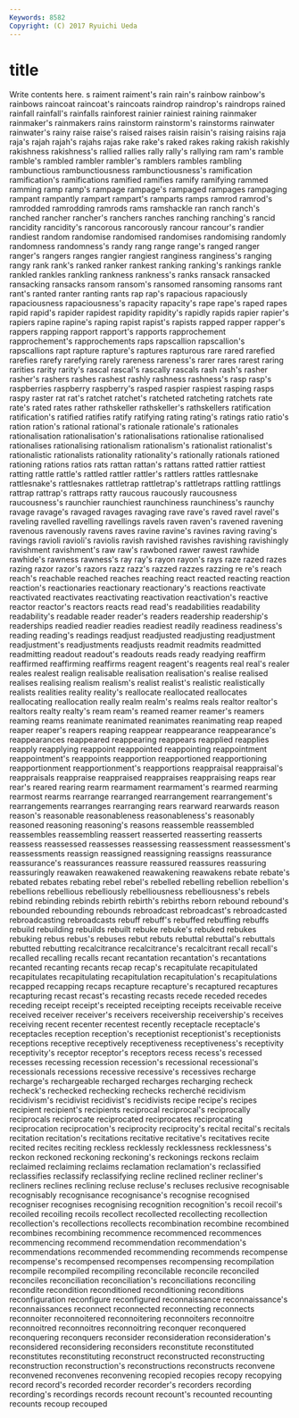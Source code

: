 ```yaml
---
Keywords: 8582 
Copyright: (C) 2017 Ryuichi Ueda
---
```


# title

Write contents here.
s raiment raiment's rain rain's rainbow
rainbow's rainbows raincoat raincoat's raincoats raindrop raindrop's raindrops rained rainfall
rainfall's rainfalls rainforest rainier rainiest raining rainmaker rainmaker's rainmakers rains
rainstorm rainstorm's rainstorms rainwater rainwater's rainy raise raise's raised raises
raisin raisin's raising raisins raja raja's rajah rajah's rajahs rajas
rake rake's raked rakes raking rakish rakishly rakishness rakishness's rallied
rallies rally rally's rallying ram ram's ramble ramble's rambled rambler
rambler's ramblers rambles rambling rambunctious rambunctiousness rambunctiousness's ramification ramification's ramifications
ramified ramifies ramify ramifying rammed ramming ramp ramp's rampage rampage's
rampaged rampages rampaging rampant rampantly rampart rampart's ramparts ramps ramrod
ramrod's ramrodded ramrodding ramrods rams ramshackle ran ranch ranch's ranched
rancher rancher's ranchers ranches ranching ranching's rancid rancidity rancidity's rancorous
rancorously rancour rancour's randier randiest random randomise randomised randomises randomising
randomly randomness randomness's randy rang range range's ranged ranger ranger's
rangers ranges rangier rangiest ranginess ranginess's ranging rangy rank rank's
ranked ranker rankest ranking ranking's rankings rankle rankled rankles rankling
rankness rankness's ranks ransack ransacked ransacking ransacks ransom ransom's ransomed
ransoming ransoms rant rant's ranted ranter ranting rants rap rap's
rapacious rapaciously rapaciousness rapaciousness's rapacity rapacity's rape rape's raped rapes
rapid rapid's rapider rapidest rapidity rapidity's rapidly rapids rapier rapier's
rapiers rapine rapine's raping rapist rapist's rapists rapped rapper rapper's
rappers rapping rapport rapport's rapports rapprochement rapprochement's rapprochements raps rapscallion
rapscallion's rapscallions rapt rapture rapture's raptures rapturous rare rared rarefied
rarefies rarefy rarefying rarely rareness rareness's rarer rares rarest raring
rarities rarity rarity's rascal rascal's rascally rascals rash rash's rasher
rasher's rashers rashes rashest rashly rashness rashness's rasp rasp's raspberries
raspberry raspberry's rasped raspier raspiest rasping rasps raspy raster rat
rat's ratchet ratchet's ratcheted ratcheting ratchets rate rate's rated rates
rather rathskeller rathskeller's rathskellers ratification ratification's ratified ratifies ratify ratifying
rating rating's ratings ratio ratio's ration ration's rational rational's rationale
rationale's rationales rationalisation rationalisation's rationalisations rationalise rationalised rationalises rationalising rationalism
rationalism's rationalist rationalist's rationalistic rationalists rationality rationality's rationally rationals rationed
rationing rations ratios rats rattan rattan's rattans ratted rattier rattiest
ratting rattle rattle's rattled rattler rattler's rattlers rattles rattlesnake rattlesnake's
rattlesnakes rattletrap rattletrap's rattletraps rattling rattlings rattrap rattrap's rattraps ratty
raucous raucously raucousness raucousness's raunchier raunchiest raunchiness raunchiness's raunchy ravage
ravage's ravaged ravages ravaging rave rave's raved ravel ravel's raveling
ravelled ravelling ravellings ravels raven raven's ravened ravening ravenous ravenously
ravens raves ravine ravine's ravines raving raving's ravings ravioli ravioli's
raviolis ravish ravished ravishes ravishing ravishingly ravishment ravishment's raw raw's
rawboned rawer rawest rawhide rawhide's rawness rawness's ray ray's rayon
rayon's rays raze razed razes razing razor razor's razors razz
razz's razzed razzes razzing re re's reach reach's reachable reached
reaches reaching react reacted reacting reaction reaction's reactionaries reactionary reactionary's
reactions reactivate reactivated reactivates reactivating reactivation reactivation's reactive reactor reactor's
reactors reacts read read's readabilities readability readability's readable reader reader's
readers readership readership's readerships readied readier readies readiest readily readiness
readiness's reading reading's readings readjust readjusted readjusting readjustment readjustment's readjustments
readjusts readmit readmits readmitted readmitting readout readout's readouts reads ready
readying reaffirm reaffirmed reaffirming reaffirms reagent reagent's reagents real real's
realer reales realest realign realisable realisation realisation's realise realised realises
realising realism realism's realist realist's realistic realistically realists realities reality
reality's reallocate reallocated reallocates reallocating reallocation really realm realm's realms
reals realtor realtor's realtors realty realty's ream ream's reamed reamer
reamer's reamers reaming reams reanimate reanimated reanimates reanimating reap reaped
reaper reaper's reapers reaping reappear reappearance reappearance's reappearances reappeared reappearing
reappears reapplied reapplies reapply reapplying reappoint reappointed reappointing reappointment reappointment's
reappoints reapportion reapportioned reapportioning reapportionment reapportionment's reapportions reappraisal reappraisal's reappraisals
reappraise reappraised reappraises reappraising reaps rear rear's reared rearing rearm
rearmament rearmament's rearmed rearming rearmost rearms rearrange rearranged rearrangement rearrangement's
rearrangements rearranges rearranging rears rearward rearwards reason reason's reasonable reasonableness
reasonableness's reasonably reasoned reasoning reasoning's reasons reassemble reassembled reassembles reassembling
reassert reasserted reasserting reasserts reassess reassessed reassesses reassessing reassessment reassessment's
reassessments reassign reassigned reassigning reassigns reassurance reassurance's reassurances reassure reassured
reassures reassuring reassuringly reawaken reawakened reawakening reawakens rebate rebate's rebated
rebates rebating rebel rebel's rebelled rebelling rebellion rebellion's rebellions rebellious
rebelliously rebelliousness rebelliousness's rebels rebind rebinding rebinds rebirth rebirth's rebirths
reborn rebound rebound's rebounded rebounding rebounds rebroadcast rebroadcast's rebroadcasted rebroadcasting
rebroadcasts rebuff rebuff's rebuffed rebuffing rebuffs rebuild rebuilding rebuilds rebuilt
rebuke rebuke's rebuked rebukes rebuking rebus rebus's rebuses rebut rebuts
rebuttal rebuttal's rebuttals rebutted rebutting recalcitrance recalcitrance's recalcitrant recall recall's
recalled recalling recalls recant recantation recantation's recantations recanted recanting recants
recap recap's recapitulate recapitulated recapitulates recapitulating recapitulation recapitulation's recapitulations recapped
recapping recaps recapture recapture's recaptured recaptures recapturing recast recast's recasting
recasts recede receded recedes receding receipt receipt's receipted receipting receipts
receivable receive received receiver receiver's receivers receivership receivership's receives receiving
recent recenter recentest recently receptacle receptacle's receptacles reception reception's receptionist
receptionist's receptionists receptions receptive receptively receptiveness receptiveness's receptivity receptivity's receptor
receptor's receptors recess recess's recessed recesses recessing recession recession's recessional
recessional's recessionals recessions recessive recessive's recessives recharge recharge's rechargeable recharged
recharges recharging recheck recheck's rechecked rechecking rechecks recherché recidivism recidivism's
recidivist recidivist's recidivists recipe recipe's recipes recipient recipient's recipients reciprocal
reciprocal's reciprocally reciprocals reciprocate reciprocated reciprocates reciprocating reciprocation reciprocation's reciprocity
reciprocity's recital recital's recitals recitation recitation's recitations recitative recitative's recitatives
recite recited recites reciting reckless recklessly recklessness recklessness's reckon reckoned
reckoning reckoning's reckonings reckons reclaim reclaimed reclaiming reclaims reclamation reclamation's
reclassified reclassifies reclassify reclassifying recline reclined recliner recliner's recliners reclines
reclining recluse recluse's recluses reclusive recognisable recognisably recognisance recognisance's recognise
recognised recogniser recognises recognising recognition recognition's recoil recoil's recoiled recoiling
recoils recollect recollected recollecting recollection recollection's recollections recollects recombination recombine
recombined recombines recombining recommence recommenced recommences recommencing recommend recommendation recommendation's
recommendations recommended recommending recommends recompense recompense's recompensed recompenses recompensing recompilation
recompile recompiled recompiling reconcilable reconcile reconciled reconciles reconciliation reconciliation's reconciliations
reconciling recondite recondition reconditioned reconditioning reconditions reconfiguration reconfigure reconfigured reconnaissance
reconnaissance's reconnaissances reconnect reconnected reconnecting reconnects reconnoiter reconnoitered reconnoitering reconnoiters
reconnoitre reconnoitred reconnoitres reconnoitring reconquer reconquered reconquering reconquers reconsider reconsideration
reconsideration's reconsidered reconsidering reconsiders reconstitute reconstituted reconstitutes reconstituting reconstruct reconstructed
reconstructing reconstruction reconstruction's reconstructions reconstructs reconvene reconvened reconvenes reconvening recopied
recopies recopy recopying record record's recorded recorder recorder's recorders recording
recording's recordings records recount recount's recounted recounting recounts recoup recouped

